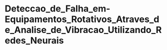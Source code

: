 # Deteccao_de_Falha_em-Equipamentos_Rotativos_Atraves_de_Analise_de_Vibracao_Utilizando_Redes_Neurais